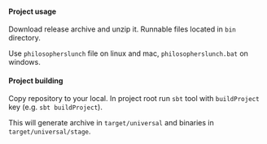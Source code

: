 #### Project usage

Download release archive and unzip it. Runnable files located in ```bin``` directory.

Use ```philosopherslunch``` file on linux and mac, ```philosopherslunch.bat``` on windows.

#### Project building

Copy repository to your local. In project root run ```sbt``` tool with ```buildProject``` key (e.g. ```sbt buildProject```).

This will generate archive in ```target/universal``` and binaries in ```target/universal/stage```.